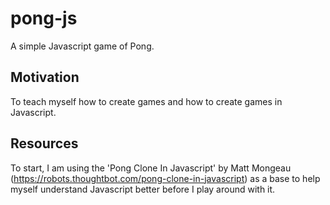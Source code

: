 # pong-js
A simple Javascript game of Pong.

## Motivation
To teach myself how to create games and how to create games in Javascript.

## Resources
To start, I am using the 'Pong Clone In Javascript' by Matt Mongeau (https://robots.thoughtbot.com/pong-clone-in-javascript) as a base to help myself understand Javascript better before I play around with it.
